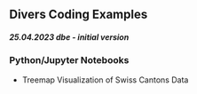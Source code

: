 ## Divers Coding Examples
##### 25.04.2023 dbe - initial version

### Python/Jupyter Notebooks
+ Treemap Visualization of Swiss Cantons Data
